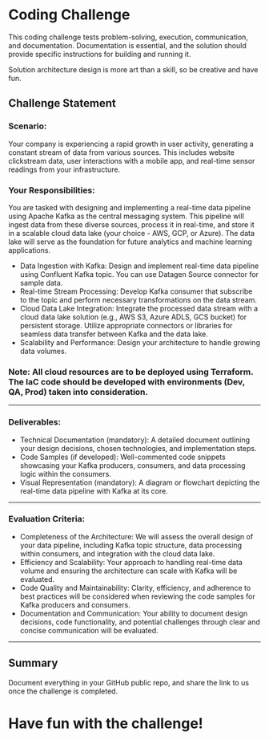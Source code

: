 # Coding Challenge
This coding challenge tests problem-solving, execution, communication, and documentation. Documentation is essential, and the solution should provide specific instructions for building and running it. 

Solution architecture design is more art than a skill, so be creative and have fun.

## Challenge Statement
### Scenario:
Your company is experiencing a rapid growth in user activity, generating a constant stream of data from various sources. This includes website clickstream data, user interactions with a mobile app, and real-time sensor readings from your infrastructure.

### Your Responsibilities:
You are tasked with designing and implementing a real-time data pipeline using Apache Kafka as the central messaging system. This pipeline will ingest data from these diverse sources, process it in real-time, and store it in a scalable cloud data lake (your choice -  AWS, GCP, or Azure). The data lake will serve as the foundation for future analytics and machine learning applications.
* Data Ingestion with Kafka: Design and implement real-time data pipeline using Confluent Kafka topic. You can use Datagen Source connector for sample data.
* Real-time Stream Processing: Develop Kafka consumer that subscribe to the topic and perform necessary transformations on the data stream.
* Cloud Data Lake Integration: Integrate the processed data stream with a cloud data lake solution (e.g., AWS S3, Azure ADLS, GCS bucket) for persistent storage. Utilize appropriate connectors or libraries for seamless data transfer between Kafka and the data lake.
* Scalability and Performance: Design your architecture to handle growing data volumes.
### Note: All cloud resources are to be deployed using Terraform. The IaC code should be developed with environments (Dev, QA, Prod) taken into consideration.
---
### Deliverables:
* Technical Documentation (mandatory): A detailed document outlining your design decisions, chosen technologies, and implementation steps.
* Code Samples (if developed): Well-commented code snippets showcasing your Kafka producers, consumers, and data processing logic within the consumers.
* Visual Representation (mandatory): A diagram or flowchart depicting the real-time data pipeline with Kafka at its core.
---
### Evaluation Criteria:
* Completeness of the Architecture: We will assess the overall design of your data pipeline, including Kafka topic structure, data processing within consumers, and integration with the cloud data lake.
* Efficiency and Scalability: Your approach to handling real-time data volume and ensuring the architecture can scale with Kafka will be evaluated.
* Code Quality and Maintainability: Clarity, efficiency, and adherence to best practices will be considered when reviewing the code samples for Kafka producers and consumers.
* Documentation and Communication: Your ability to document design decisions, code functionality, and potential challenges through clear and concise communication will be evaluated.
---
## Summary
Document everything in your GitHub public repo, and share the link to us once the challenge is completed.

# Have fun with the challenge!
